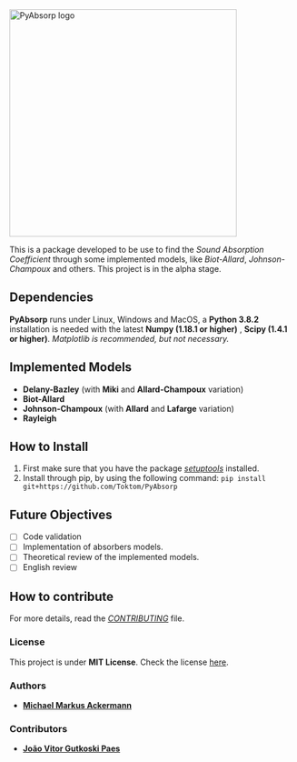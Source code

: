 <IMG SRC="https://github.com/Toktom/PyAbsorp/images/PyAbsorp.png" WIDTH=400 ALT="PyAbsorp logo" TITLE="PyAbsorp logo">

This is a package developed to be use to find the _Sound Absorption Coefficient_ through some implemented models, like  _Biot-Allard_, _Johnson-Champoux_ and others.
This project is in the alpha stage.

## Dependencies
**PyAbsorp** runs under Linux, Windows and MacOS, a **Python 3.8.2** installation is needed with the latest **Numpy (1.18.1 or higher)** , **Scipy (1.4.1 or higher)**. 
_Matplotlib is recommended, but not necessary._

## Implemented Models
- **Delany-Bazley** (with **Miki** and **Allard-Champoux** variation)
- **Biot-Allard**
- **Johnson-Champoux** (with **Allard** and **Lafarge** variation)
- **Rayleigh**

## How to Install
1. First make sure that you have the package [*setuptools*](https://pypi.org/project/setuptools/) installed.
2. Install through pip, by using the following command:
    ``` pip install git+https://github.com/Toktom/PyAbsorp ```
    
## Future Objectives
- [ ] Code validation
- [ ] Implementation of absorbers models.
- [ ] Theoretical review of the implemented models.
- [ ] English review

## How to contribute

For more details, read the [_CONTRIBUTING_](https://github.com/Toktom/PyAbsorp/blob/master/CONTRIBUTING.md) file.

### License
This project is under **MIT License**.
Check the license [here](https://github.com/Toktom/PyAbsorp/blob/master/LICENSE).

### Authors
- [**Michael Markus Ackermann**](https://github.com/Toktom)

### Contributors

- [**João Vitor Gutkoski Paes**](https://github.com/Chum4k3r)